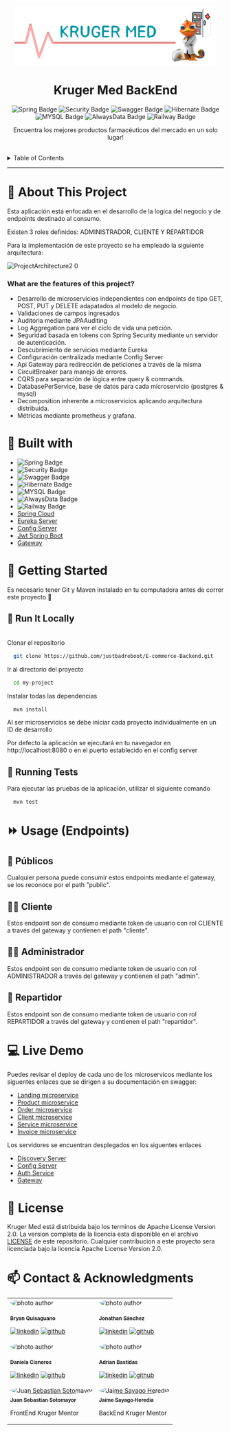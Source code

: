 <br />
<div align="center">
  <img src="https://github.com/justbadreboot/E-commerce-Administrator/blob/Master/public/images/logo-template.png?raw=true" alt="Logo" >
  <br/>
  <h1 align="center">Kruger Med BackEnd</h1>

![Spring Badge](https://img.shields.io/badge/SpringBoot-20232A?style=for-the-badge&logo=spring&logoColor=green)
![Security Badge](https://img.shields.io/badge/SpringSecurity-20232A?style=for-the-badge&logo=springsecurity&logoColor=green)
![Swagger Badge](https://img.shields.io/badge/Swagger-20232A?style=for-the-badge&logo=swagger&logoColor=#68b618)
![Hibernate Badge](https://img.shields.io/badge/Hibernate-20232A?style=for-the-badge&logo=hibernate&logoColor=yellow)
![MYSQL Badge](https://img.shields.io/badge/MySQL-20232A?style=for-the-badge&logo=mysql&logoColor=orange)
![AlwaysData Badge](https://img.shields.io/badge/Alwaysdata-20232A?style=for-the-badge&logo=alwaysdata&logoColor=pink)
![Railway Badge](https://img.shields.io/badge/Railway-20232A?style=for-the-badge&logo=railway&logoColor=white)

  <p align="center">
    Encuentra los mejores productos farmacéuticos del mercado en un solo lugar!
  
  </p>

</div>

<!-- TABLE OF CONTENTS -->

<br/>
<details>
  <summary>Table of Contents</summary>
  <ol>
    <li>
      <a href="#-about-the-project">About The Project</a>
      <ul>
        <li><a href="#🔨-built-with">Built with</a></li>
      </ul>
    </li>
    <li>
      <a href="#🤸-getting-started">Getting Started</a>
      <ul>
        <li><a href="#💾-run-locally">Run Locally</a></li>
      </ul>
    </li>
    <li><a href="#⏩-usage">Usage</a></li>
    <li><a href="#📜-license">License</a></li>
    <li><a href="#📫-contact-&-acknowledgments">Contact</a></li>
  </ol>
</details>

<!-- ABOUT THE PROJECT -->

<hr/>


#  🌟 About This Project


Esta aplicación está enfocada en el desarrollo de la logica del negocio y de endpoints destinado al consumo.

Existen 3 roles definidos: ADMINISTRADOR, CLIENTE Y REPARTIDOR

Para la implementación de este proyecto se ha empleado la siguiente arquitectura:

![ProjectArchitecture2 0](https://user-images.githubusercontent.com/80604082/219834772-a94dfd72-6bf2-4328-9e4c-968c9ec7db07.jpg)


### What are the features of this project?

- Desarrollo de microservicios independientes con endpoints de tipo GET, POST, PUT y DELETE adapatados al modelo de negocio.
- Validaciones de campos ingresados
- Auditoria mediante JPAAuditing
- Log Aggregation para ver el ciclo de vida una petición.
- Seguridad basada en tokens con Spring Security mediante un servidor de autenticación. 
- Descubrimiento de servicios mediante Eureka
- Configuración centralizada mediante Config Server
- Api Gateway para redirección de peticiones a través de la misma
- CircuitBreaker para manejo de errores.
- CQRS para separación de lógica entre query & commands.
- DatabasePerService, base de datos para cada microservicio (postgres & mysql)
- Decomposition inherente a microservicios aplicando arquitectura distribuida.
- Métricas mediante prometheus y grafana.


#  🔨 Built with

- ![Spring Badge](https://img.shields.io/badge/SpringBoot-20232A?style=for-the-badge&logo=spring&logoColor=green)
- ![Security Badge](https://img.shields.io/badge/SpringSecurity-20232A?style=for-the-badge&logo=springsecurity&logoColor=green)
- ![Swagger Badge](https://img.shields.io/badge/Swagger-20232A?style=for-the-badge&logo=swagger&logoColor=#68b618)
- ![Hibernate Badge](https://img.shields.io/badge/Hibernate-20232A?style=for-the-badge&logo=hibernate&logoColor=yellow)
- ![MYSQL Badge](https://img.shields.io/badge/MySQL-20232A?style=for-the-badge&logo=mysql&logoColor=orange)
- ![AlwaysData Badge](https://img.shields.io/badge/Alwaysdata-20232A?style=for-the-badge&logo=alwaysdata&logoColor=pink)
- ![Railway Badge](https://img.shields.io/badge/Railway-20232A?style=for-the-badge&logo=railway&logoColor=white)
- [Spring Cloud](https://www.springcloud.io/)
- [Eureka Server](https://cloud.spring.io/spring-cloud-netflix/reference/html/)
- [Config Server](https://docs.spring.io/spring-cloud-config/docs/current/reference/html/)
- [Jwt Spring Boot](https://docs.spring.io/spring-security/reference/servlet/oauth2/resource-server/jwt.html)
- [Gateway](https://cloud.spring.io/spring-cloud-gateway/reference/html/)


<!-- GETTING STARTED -->

# 🤸 Getting Started

Es necesario tener Git y Maven instalado en tu computadora antes de correr este proyecto 👀
<br/>

## 💾 Run It Locally

<br/>
Clonar el repositorio

```bash
  git clone https://github.com/justbadreboot/E-commerce-Backend.git
```

Ir al directorio del proyecto

```bash
  cd my-project
```

Instalar todas las dependencias

```bash
  mvn install
```

Al ser microservicios se debe iniciar cada proyecto individualmente en un ID de desarrollo

Por defecto la aplicación se ejecutará en tu navegador en http://localhost:8080 o en el puerto establecido en el config server


## 🧪 Running Tests

Para ejecutar las pruebas de la aplicación, utilizar el siguiente comando

```bash
  mvn test
```

<!-- USAGE EXAMPLES -->

# ⏩ Usage (Endpoints)

## 👀 Públicos

Cualquier persona puede consumir estos endpoints mediante el gateway, se los reconoce por el path "public".


## 👨‍⚕️ Cliente

Estos endpoint son de consumo mediante token de usuario con rol CLIENTE a través del gateway y contienen el path "cliente".

## 👨‍⚕️ Administrador

Estos endpoint son de consumo mediante token de usuario con rol ADMINISTRADOR a través del gateway y contienen el path "admin".

## 🚚 Repartidor

Estos endpoint son de consumo mediante token de usuario con rol REPARTIDOR a través del gateway y contienen el path "repartidor".


<!-- ROADMAP -->

# 💻 Live Demo

  Puedes revisar el deploy de cada uno de los microservicos mediante los siguentes enlaces que se dirigen a su documentación en swagger:
  - [Landing microservice](https://landing-production-11fd.up.railway.app/swagger-ui/index.html)
  - [Product microservice](https://product-production-cf12.up.railway.app/swagger-ui/index.html)
  - [Order microservice](https://order-production-bfbc.up.railway.app/swagger-ui/index.html)
  - [Client microservice](https://client-production-d410.up.railway.app/swagger-ui/index.html)
  - [Service microservice](https://service-production-bb52.up.railway.app/swagger-ui/index.html)
  - [Invoice microservice](https://invoice-production-ea9a.up.railway.app/swagger-ui/index.html)

  Los servidores se encuentran desplegados en los siguentes enlaces
  - [Discovery Server](https://discovery-server-production.up.railway.app) 
  - [Config Server](https://config-server-production-3c6d.up.railway.app)
  - [Auth Service](https://authserve-production.up.railway.app)
  - [Gateway](https://api-gateway-production-d841.up.railway.app)


<!-- LICENSE -->

# 📜 License

Kruger Med está distribuida bajo los terminos de Apache License Version 2.0. La version completa de la licencia esta disponible en el archivo [LICENSE](LICENSE) de este repositorio. Cualquier contribucion a este proyecto sera licenciada bajo la licencia Apache License Version 2.0.

<!-- CONTACT -->

# 📫 Contact & Acknowledgments

<table>
  <tbody>
  <tr>
      <td>
      <div>
<img style="border-radius: 50% !important;" src="https://avatars.githubusercontent.com/u/66704761?v=4" width="100px;" alt="photo author"/>

<sub><b>Bryan Quisaguano</b></sub>
<br />

[![linkedin][linkedin.js]][linkedin3-url] [![github][github.js]][github3-url]
</div>
      </td>
      <td>
      <div>
<img style="border-radius: 50% !important;" src="https://avatars.githubusercontent.com/u/80604082?v=4" width="100px;" alt="photo author"/>

<sub><b>Jonathan Sánchez</b></sub>
<br />

[![linkedin][linkedin.js]][linkedin4-url] [![github][github.js]][github4-url]
      </div>
      </td>
  </tr>
    <tr>
      <td>
      <div>
          <img style="border-radius: 50% !important;" src="https://avatars.githubusercontent.com/u/52048016?v=4" width="100px;" alt="photo author"/>

<sub><b>Daniela Cisneros</b></sub>
<br />

[![linkedin][linkedin.js]][linkedin-url] [![github][github.js]][github-url]
</div>
      </td>
      <td>
      <div>
<img style="border-radius: 50% !important;" src="https://avatars.githubusercontent.com/u/82623546?v=4" width="100px;" alt="photo author"/>

<sub><b>Adrian Bastidas</b></sub>
<br />

[![linkedin][linkedin.js]][linkedin2-url] [![github][github.js]][github2-url]
</div>
      </td>
    </tr>
  <div>    
    <tr>
      <td>
      <div>
    <a href="https://github.com/Juanse7793">
      <img style="border-radius: 50% !important;" src="https://avatars.githubusercontent.com/u/96317674?v=4" width="100px;" alt="Juan Sebastian Sotomayor"/>
      <br />
      <sub><b>Juan Sebastian Sotomayor</b></sub>
    </a>
    <br />
    <p>FrontEnd Kruger Mentor</p>
  </div>
      </td>
      <td><div>
      <a href="https://github.com/jaimepsayago">
        <img style="border-radius: 50% !important;" src="https://avatars.githubusercontent.com/u/27781106?v=4" width="100px;" alt="Jaime Sayago Heredia"/>
        <br />
        <sub><b>Jaime Sayago Heredia</b></sub>
      </a>
      <br />
      <p>BackEnd Kruger Mentor</p>
  </div></td>
    </tr>
  </tbody>
</table>



[linkedin.js]: https://img.shields.io/badge/-LinkedIn-1C82AD?logo=LinkedIn
[linkedin-url]: https://www.linkedin.com/in/daniela-cisneros
[linkedin2-url]: https://www.linkedin.com/search/results/all/?heroEntityKey=urn%3Ali%3Afsd_profile%3AACoAAC7ePl0BFj6WkCWQGsQqwEgPGrrp8Kzpe7s&keywords=adrian%20rafael%20bastidas%20moya&origin=RICH_QUERY_SUGGESTION&position=0&searchId=a944fdbf-5a03-4a71-8a32-11a700849fc3&sid=b%40k
[linkedin3-url]: https://www.linkedin.com/in/bryan-quisaguano
[linkedin4-url]:https://www.linkedin.com/in/jsnchezlucas/
[github.js]: https://img.shields.io/badge/-GitHub-181717?logo=GitHub
[github-url]: https://github.com/DaniCis
[github2-url]: https://github.com/Adrian-Bastidas
[github3-url]: https://github.com/BryanArmando
[github4-url]: https://github.com/jonato96

[usage-screenshot]: /src/assets/img/main.gif
[client-screenshot]: /src/assets/img/carrito.gif
